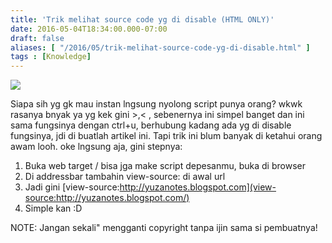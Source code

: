```yaml
---
title: 'Trik melihat source code yg di disable (HTML ONLY)'
date: 2016-05-04T18:34:00.000-07:00
draft: false
aliases: [ "/2016/05/trik-melihat-source-code-yg-di-disable.html" ]
tags : [Knowledge]
---
```


[![](https://1.bp.blogspot.com/-uabFPeZxf6k/VMX-2A10u9I/AAAAAAAAAk4/DfChYf6sXSM/s320/webtool31_thea.png)](http://1.bp.blogspot.com/-uabFPeZxf6k/VMX-2A10u9I/AAAAAAAAAk4/DfChYf6sXSM/s320/webtool31_thea.png)

Siapa sih yg gk mau instan lngsung nyolong script punya orang? wkwk rasanya bnyak ya yg kek gini >,< , sebenernya ini simpel banget dan ini sama fungsinya dengan ctrl+u, berhubung kadang ada yg di disable fungsinya, jdi di buatlah artikel ini. Tapi trik ini blum banyak di ketahui orang awam looh. oke lngsung aja, gini stepnya:  

1.  Buka web target / bisa jga make script depesanmu, buka di browser
2.  Di addressbar tambahin view-source: di awal url
3.  Jadi gini [view-source:http://yuzanotes.blogspot.com](view-source:http://yuzanotes.blogspot.com/)
4.  Simple kan :D 

NOTE: Jangan sekali" mengganti copyright tanpa ijin sama si pembuatnya!